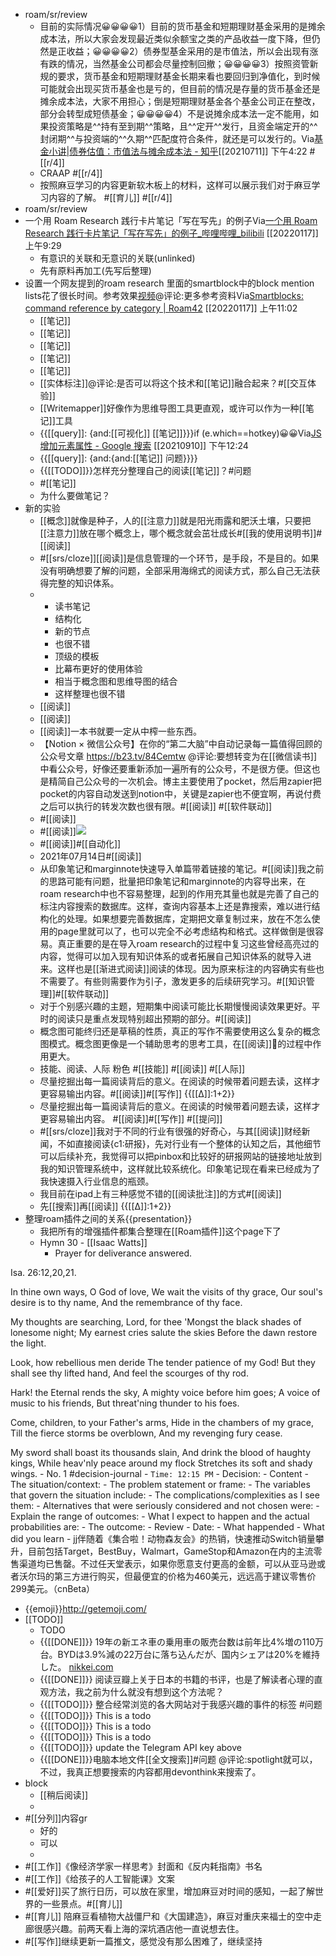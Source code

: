 - roam/sr/review
    - 目前的实际情况😀😀😀😀1）目前的货币基金和短期理财基金采用的是摊余成本法，所以大家会发现最近类似余额宝之类的产品收益一度下降，但仍然是正收益；😀😀😀😀2）债券型基金采用的是市值法，所以会出现有涨有跌的情况，当然基金公司都会尽量控制回撤；😀😀😀😀3）按照资管新规的要求，货币基金和短期理财基金长期来看也要回归到净值化，到时候可能就会出现买货币基金也是亏的，但目前的情况是存量的货币基金还是摊余成本法，大家不用担心；倒是短期理财基金各个基金公司正在整改，部分会转型成短债基金；😀😀😀😀4）不是说摊余成本法一定不能用，如果投资策略是^^持有至到期^^策略，且^^定开^^发行，且资金端定开的^^封闭期^^与投资端的^^久期^^匹配度符合条件，就还是可以发行的。Via[基金小讲|债券估值：市值法与摊余成本法 - 知乎](https://zhuanlan.zhihu.com/p/75447900)[[20210711]] 下午4:22  #[[r/4]]
    - CRAAP
 #[[r/4]]
    - 按照麻豆学习的内容更新软木板上的材料，这样可以展示我们对于麻豆学习内容的了解。
#[[育儿]] #[[r/4]]
- roam/sr/review
- 一个用 Roam Research 践行卡片笔记「写在写先」的例子Via[一个用 Roam Research 践行卡片笔记「写在写先」的例子_哔哩哔哩_bilibili](https://www.bilibili.com/video/BV1Cu41127S6?p=1&share_medium=android&share_plat=android&share_session_id=526ce074-204e-4f05-893f-23914d5d9bf1&share_source=GENERIC&share_tag=s_i&timestamp=1642344847&unique_k=WRfadDX) [[20220117]] 上午9:29
    - 有意识的关联和无意识的关联(unlinked)
    - 先有原料再加工(先写后整理)
- 设置一个网友提到的roam research 里面的smartblock中的block mention lists花了很长时间。参考效果[视频](https://firebasestorage.googleapis.com/v0/b/firescript-577a2.appspot.com/o/imgs%2Fapp%2Froamjs%2FZeVVCoC39I.mp4?alt=media&token=2a6be385-b544-44ff-a281-711d41b62a4f)@评论:更多参考资料Via[Smartblocks: command reference by category | Roam42](https://roamjs.com/extensions/roam42/smartblocks:_command_reference_by_category) [[20220117]] 上午11:02
    - [[笔记]]
    - [[笔记]]
    - [[笔记]]
    - [[笔记]]
    - [[笔记]]
    - [[实体标注]]@评论:是否可以将这个技术和[[笔记]]融合起来？#[[交互体验]]
    - [[Writemapper]]好像作为思维导图工具更直观，或许可以作为一种[[笔记]]工具
    - {{[[query]]: {and:[[可视化]] [[笔记]]}}}if (e.which==hotkey)😀😀Via[JS 增加元素属性 - Google 搜索](https://www.google.com/search?q=JS+%E5%A2%9E%E5%8A%A0%E5%85%83%E7%B4%A0%E5%B1%9E%E6%80%A7&oq=JS+%E5%A2%9E%E5%8A%A0%E5%85%83%E7%B4%A0%E5%B1%9E%E6%80%A7&aqs=chrome..69i57.13688j0j1&sourceid=chrome&ie=UTF-8) [[20210910]] 下午12:24
    - {{[[query]]: {and:{and:[[笔记]] 问题}}}}
    - {{[[TODO]]}}怎样充分整理自己的阅读[[笔记]]？#问题
    - #[[笔记]]
    - 为什么要做笔记？
- 新的实验
    - [[概念]]就像是种子，人的[[注意力]]就是阳光雨露和肥沃土壤，只要把[[注意力]]放在哪个概念上，哪个概念就会茁壮成长#[[我的使用说明书]]#[[阅读]]
    - #[[srs/cloze]][[阅读]]是信息管理的一个环节，是手段，不是目的。如果没有明确想要了解的问题，全部采用海绵式的阅读方式，那么自己无法获得完整的知识体系。
    - 
        - 读书笔记
        - 结构化
        - 新的节点
        - 也很不错
        - 顶级的模板
        - 比幕布更好的使用体验
        - 相当于概念图和思维导图的结合
        - 这样整理也很不错
    - [[阅读]]
    - [[阅读]]
    - [[阅读]]一本书就要一定从中榨一些东西。
    - 【Notion × 微信公众号】在你的“第二大脑”中自动记录每一篇值得回顾的公众号文章 https://b23.tv/84Cemtw @评论:要想转变为在[[微信读书]]中看公众号，好像还要重新添加一遍所有的公众号，不是很方便。但这也是精简自己公众号的一次机会。博主主要使用了pocket，然后用zapier把pocket的内容自动发送到notion中，关键是zapier也不便宜啊，再说付费之后可以执行的转发次数也很有限。#[[阅读]] #[[软件联动]]
    - #[[阅读]]
    - #[[阅读]]![](https://firebasestorage.googleapis.com/v0/b/firescript-577a2.appspot.com/o/imgs%2Fapp%2Fxinyiheng%2FCPifeHGvp2.png?alt=media&token=ebd53889-176f-479a-b2d8-7a980dc3c4ec)
    - #[[阅读]]#[[自动化]]
    - 2021年07月14日#[[阅读]]
    - 从印象笔记和marginnote快速导入单篇带着链接的笔记。#[[阅读]]我之前的思路可能有问题，批量把印象笔记和marginnote的内容导出来，在roam research中也不容易整理，起到的作用充其量也就是完善了自己的标注内容搜索的数据库。这样，查询内容基本上还是靠搜索，难以进行结构化的处理。如果想要完善数据库，定期把文章复制过来，放在不怎么使用的page里就可以了，也可以完全不必考虑结构和格式。这样做倒是很容易。真正重要的是在导入roam research的过程中复习这些曾经高亮过的内容，觉得可以加入现有知识体系的或者拓展自己知识体系的就导入进来。这样也是[[渐进式阅读]]阅读的体现。因为原来标注的内容确实有些也不需要了。有些则需要作为引子，激发更多的后续研究学习。#[[知识管理]]#[[软件联动]]
    - 对于个别感兴趣的主题，短期集中阅读可能比长期慢慢阅读效果更好。平时的阅读只是重点发现特别超出预期的部分。#[[阅读]]
    - 概念图可能终归还是草稿的性质，真正的写作不需要使用这么复杂的概念图模式。概念图更像是一个辅助思考的思考工具，在[[阅读]]的过程中作用更大。
    - 技能、阅读、人际 粉色 #[[技能]] #[[阅读]] #[[人际]]
    - 尽量挖掘出每一篇阅读背后的意义。在阅读的时候带着问题去读，这样才更容易输出内容。#[[阅读]]#[[写作]] {{[[∆]]:1+2}}
    - 尽量挖掘出每一篇阅读背后的意义。在阅读的时候带着问题去读，这样才更容易输出内容。
#[[阅读]]#[[写作]] #[[提问]]
    - #[[srs/cloze]]我对于不同的行业有很强的好奇心，与其[[阅读]]财经新闻，不如直接阅读{c1:研报}，先对行业有一个整体的认知之后，其他细节可以后续补充，我觉得可以把pinbox和比较好的研报网站的链接地址放到我的知识管理系统中，这样就比较系统化。印象笔记现在看来已经成为了我快速摄入行业信息的瓶颈。
    - 我目前在ipad上有三种感觉不错的[[阅读批注]]的方式#[[阅读]]
    - 先[[搜索]]再[[阅读]] {{[[∆]]:1+2}}
- 整理roam插件之间的关系{{presentation}}
    - 我把所有的增强插件都集合整理在[[Roam插件]]这个page下了
    - Hymn 30 - [[Isaac Watts]]
        - Prayer for deliverance answered.

Isa. 26:12,20,21. 

In thine own ways, O God of love,
We wait the visits of thy grace,
Our soul's desire is to thy name,
And the remembrance of thy face.

My thoughts are searching, Lord, for thee
'Mongst the black shades of lonesome night;
My earnest cries salute the skies
Before the dawn restore the light.

Look, how rebellious men deride
The tender patience of my God!
But they shall see thy lifted hand,
And feel the scourges of thy rod.

Hark! the Eternal rends the sky,
A mighty voice before him goes;
A voice of music to his friends,
But threat'ning thunder to his foes.

Come, children, to your Father's arms,
Hide in the chambers of my grace,
Till the fierce storms be overblown,
And my revenging fury cease.

My sword shall boast its thousands slain,
And drink the blood of haughty kings,
While heav'nly peace around my flock
Stretches its soft and shady wings.
    - No. 1 #decision-journal
        - `Time: 12:15 PM`
        - Decision:
        - Content
            - The situation/context:
            - The problem statement or frame:
            - The variables that govern the situation include:
            - The complications/complexities as I see them:
            - Alternatives that were seriously considered and not chosen were:
            - Explain the range of outcomes:
            - What I expect to happen and the actual probabilities are:
            - The outcome:
        - Review
            - Date:
            - What happended
            - What did you learn
    - jj伴随着《集合啦！动物森友会》的热销，快速推动Switch销量攀升，目前包括Target，BestBuy，Walmart，GameStop和Amazon在内的主流零售渠道均已售罄。不过任天堂表示，如果你愿意支付更高的金额，可以从亚马逊或者沃尔玛的第三方进行购买，但最便宜的价格为460美元，远远高于建议零售价299美元。（cnBeta）
- {{emoji}}http://getemoji.com/
- [[TODO]]
    - TODO
    - {{[[DONE]]}} 19年の新エネ車の乗用車の販売台数は前年比4%増の110万台。BYDは3.9%減の22万台に落ち込んだが、国内シェアは20%を維持した。 [nikkei.com](https://www.nikkei.com/article/DGXMZO55846060Z10C20A2XR1000)
    - {{[[DONE]]}} 阅读豆瓣上关于日本的书籍的书评，也是了解读者心理的直观方法，我之前为什么就没有想到这个方法呢？
    - {{[[TODO]]}} 整合经常浏览的各大网站对于我感兴趣的事件的标签
#问题
    - {{[[TODO]]}} This is a todo
    - {{[[TODO]]}} This is a todo
    - {{[[TODO]]}} This is a todo
    - {{[[TODO]]}} update the Telegram API key above
    - {{[[DONE]]}}电脑本地文件[[全文搜索]]#问题 @评论:spotlight就可以，不过，我真正想要搜索的内容都用devonthink来搜索了。
- block
    - [[稍后阅读]]
    - 
- #[[分列]]内容gr
    - 好的
    - 可以
    - 
- #[[工作]]《像经济学家一样思考》封面和《反内耗指南》书名
- #[[工作]]《给孩子的人工智能课》文案
- #[[爱好]]买了旅行日历，可以放在家里，增加麻豆对时间的感知，一起了解世界的一些景点。#[[育儿]]
- #[[育儿]] 陪麻豆看植物大战僵尸和《大国建造》，麻豆对重庆来福士的空中走廊很感兴趣。前两天看上海的深坑酒店他一直说想去住。
- #[[写作]]继续更新一篇推文，感觉没有那么困难了，继续坚持
